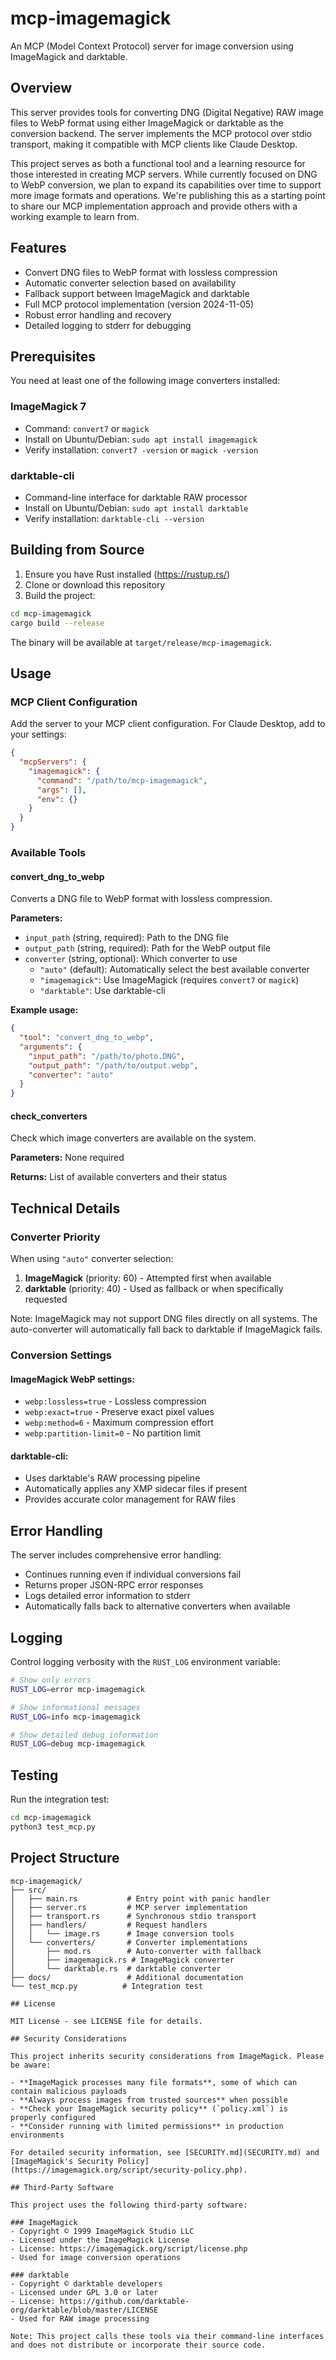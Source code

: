 # mcp-imagemagick

An MCP (Model Context Protocol) server for image conversion using ImageMagick and darktable.

## Overview

This server provides tools for converting DNG (Digital Negative) RAW image files to WebP format using either ImageMagick or darktable as the conversion backend. The server implements the MCP protocol over stdio transport, making it compatible with MCP clients like Claude Desktop.

This project serves as both a functional tool and a learning resource for those interested in creating MCP servers. While currently focused on DNG to WebP conversion, we plan to expand its capabilities over time to support more image formats and operations. We're publishing this as a starting point to share our MCP implementation approach and provide others with a working example to learn from.

## Features

- Convert DNG files to WebP format with lossless compression
- Automatic converter selection based on availability
- Fallback support between ImageMagick and darktable
- Full MCP protocol implementation (version 2024-11-05)
- Robust error handling and recovery
- Detailed logging to stderr for debugging

## Prerequisites

You need at least one of the following image converters installed:

### ImageMagick 7
- Command: `convert7` or `magick`
- Install on Ubuntu/Debian: `sudo apt install imagemagick`
- Verify installation: `convert7 -version` or `magick -version`

### darktable-cli
- Command-line interface for darktable RAW processor
- Install on Ubuntu/Debian: `sudo apt install darktable`
- Verify installation: `darktable-cli --version`

## Building from Source

1. Ensure you have Rust installed (https://rustup.rs/)
2. Clone or download this repository
3. Build the project:

```bash
cd mcp-imagemagick
cargo build --release
```

The binary will be available at `target/release/mcp-imagemagick`.

## Usage

### MCP Client Configuration

Add the server to your MCP client configuration. For Claude Desktop, add to your settings:

```json
{
  "mcpServers": {
    "imagemagick": {
      "command": "/path/to/mcp-imagemagick",
      "args": [],
      "env": {}
    }
  }
}
```

### Available Tools

#### convert_dng_to_webp

Converts a DNG file to WebP format with lossless compression.

**Parameters:**
- `input_path` (string, required): Path to the DNG file
- `output_path` (string, required): Path for the WebP output file
- `converter` (string, optional): Which converter to use
  - `"auto"` (default): Automatically select the best available converter
  - `"imagemagick"`: Use ImageMagick (requires `convert7` or `magick`)
  - `"darktable"`: Use darktable-cli

**Example usage:**
```json
{
  "tool": "convert_dng_to_webp",
  "arguments": {
    "input_path": "/path/to/photo.DNG",
    "output_path": "/path/to/output.webp",
    "converter": "auto"
  }
}
```

#### check_converters

Check which image converters are available on the system.

**Parameters:** None required

**Returns:** List of available converters and their status

## Technical Details

### Converter Priority

When using `"auto"` converter selection:
1. **ImageMagick** (priority: 60) - Attempted first when available
2. **darktable** (priority: 40) - Used as fallback or when specifically requested

Note: ImageMagick may not support DNG files directly on all systems. The auto-converter will automatically fall back to darktable if ImageMagick fails.

### Conversion Settings

#### ImageMagick WebP settings:
- `webp:lossless=true` - Lossless compression
- `webp:exact=true` - Preserve exact pixel values
- `webp:method=6` - Maximum compression effort
- `webp:partition-limit=0` - No partition limit

#### darktable-cli:
- Uses darktable's RAW processing pipeline
- Automatically applies any XMP sidecar files if present
- Provides accurate color management for RAW files

## Error Handling

The server includes comprehensive error handling:
- Continues running even if individual conversions fail
- Returns proper JSON-RPC error responses
- Logs detailed error information to stderr
- Automatically falls back to alternative converters when available

## Logging

Control logging verbosity with the `RUST_LOG` environment variable:

```bash
# Show only errors
RUST_LOG=error mcp-imagemagick

# Show informational messages
RUST_LOG=info mcp-imagemagick

# Show detailed debug information
RUST_LOG=debug mcp-imagemagick
```

## Testing

Run the integration test:

```bash
cd mcp-imagemagick
python3 test_mcp.py
```

## Project Structure

```
mcp-imagemagick/
├── src/
│   ├── main.rs           # Entry point with panic handler
│   ├── server.rs         # MCP server implementation
│   ├── transport.rs      # Synchronous stdio transport
│   ├── handlers/         # Request handlers
│   │   └── image.rs      # Image conversion tools
│   └── converters/       # Converter implementations
│       ├── mod.rs        # Auto-converter with fallback
│       ├── imagemagick.rs # ImageMagick converter
│       └── darktable.rs  # darktable converter
├── docs/                 # Additional documentation
└── test_mcp.py          # Integration test

## License

MIT License - see LICENSE file for details.

## Security Considerations

This project inherits security considerations from ImageMagick. Please be aware:

- **ImageMagick processes many file formats**, some of which can contain malicious payloads
- **Always process images from trusted sources** when possible
- **Check your ImageMagick security policy** (`policy.xml`) is properly configured
- **Consider running with limited permissions** in production environments

For detailed security information, see [SECURITY.md](SECURITY.md) and [ImageMagick's Security Policy](https://imagemagick.org/script/security-policy.php).

## Third-Party Software

This project uses the following third-party software:

### ImageMagick
- Copyright © 1999 ImageMagick Studio LLC
- Licensed under the ImageMagick License
- License: https://imagemagick.org/script/license.php
- Used for image conversion operations

### darktable
- Copyright © darktable developers
- Licensed under GPL 3.0 or later
- License: https://github.com/darktable-org/darktable/blob/master/LICENSE
- Used for RAW image processing

Note: This project calls these tools via their command-line interfaces and does not distribute or incorporate their source code.